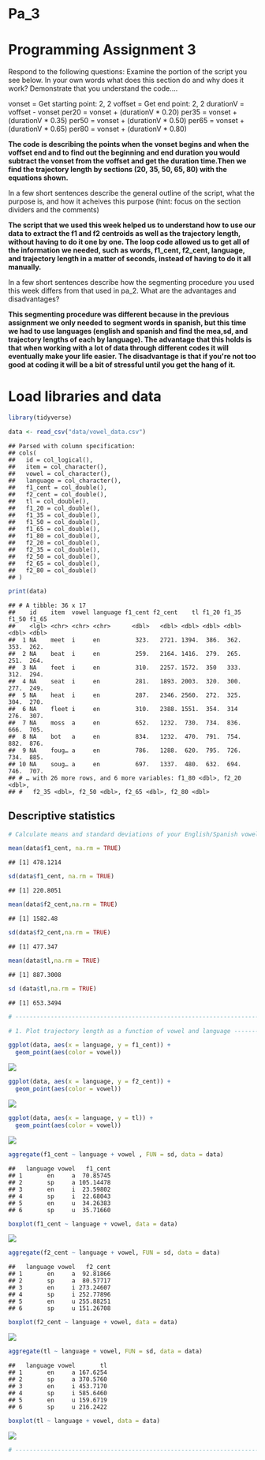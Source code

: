 Pa\_3
================

Programming Assignment 3
========================

Respond to the following questions: Examine the portion of the script you see below. In your own words what does this section do and why does it work? Demonstrate that you understand the code….

vonset = Get starting point: 2, 2 voffset = Get end point: 2, 2 durationV = voffset - vonset per20 = vonset + (durationV \* 0.20) per35 = vonset + (durationV \* 0.35) per50 = vonset + (durationV \* 0.50) per65 = vonset + (durationV \* 0.65) per80 = vonset + (durationV \* 0.80)

**The code is describing the points when the vonset begins and when the voffset end and to find out the beginning and end duration you would subtract the vonset from the voffset and get the duration time.Then we find the trajectory length by sections (20, 35, 50, 65, 80) with the equations shown.**

In a few short sentences describe the general outline of the script, what the purpose is, and how it acheives this purpose (hint: focus on the section dividers and the comments)

**The script that we used this week helped us to understand how to use our data to extract the f1 and f2 centroids as well as the trajectory length, without having to do it one by one. The loop code allowed us to get all of the information we needed, such as words, f1\_cent, f2\_cent, language, and trajectory length in a matter of seconds, instead of having to do it all manually.**

In a few short sentences describe how the segmenting procedure you used this week differs from that used in pa\_2. What are the advantages and disadvantages?

**This segmenting procedure was different because in the previous assignment we only needed to segment words in spanish, but this time we had to use languages (english and spanish and find the mea,sd, and trajectory lengths of each by language). The advantage that this holds is that when working with a lot of data through different codes it will eventually make your life easier. The disadvantage is that if you're not too good at coding it will be a bit of stressful until you get the hang of it.**

Load libraries and data
=======================

``` r
library(tidyverse)
```

``` r
data <- read_csv("data/vowel_data.csv")
```

    ## Parsed with column specification:
    ## cols(
    ##   id = col_logical(),
    ##   item = col_character(),
    ##   vowel = col_character(),
    ##   language = col_character(),
    ##   f1_cent = col_double(),
    ##   f2_cent = col_double(),
    ##   tl = col_double(),
    ##   f1_20 = col_double(),
    ##   f1_35 = col_double(),
    ##   f1_50 = col_double(),
    ##   f1_65 = col_double(),
    ##   f1_80 = col_double(),
    ##   f2_20 = col_double(),
    ##   f2_35 = col_double(),
    ##   f2_50 = col_double(),
    ##   f2_65 = col_double(),
    ##   f2_80 = col_double()
    ## )

``` r
print(data)
```

    ## # A tibble: 36 x 17
    ##    id    item  vowel language f1_cent f2_cent    tl f1_20 f1_35 f1_50 f1_65
    ##    <lgl> <chr> <chr> <chr>      <dbl>   <dbl> <dbl> <dbl> <dbl> <dbl> <dbl>
    ##  1 NA    meet  i     en          323.   2721. 1394.  386.  362.  353.  262.
    ##  2 NA    beat  i     en          259.   2164. 1416.  279.  265.  251.  264.
    ##  3 NA    feet  i     en          310.   2257. 1572.  350   333.  312.  294.
    ##  4 NA    seat  i     en          281.   1893. 2003.  320.  300.  277.  249.
    ##  5 NA    heat  i     en          287.   2346. 2560.  272.  325.  304.  270.
    ##  6 NA    fleet i     en          310.   2388. 1551.  354.  314   276.  307.
    ##  7 NA    moss  a     en          652.   1232.  730.  734.  836.  666.  705.
    ##  8 NA    bot   a     en          834.   1232.  470.  791.  754.  882.  876.
    ##  9 NA    foug… a     en          786.   1288.  620.  795.  726.  734.  885.
    ## 10 NA    soug… a     en          697.   1337.  480.  632.  694.  746.  707.
    ## # … with 26 more rows, and 6 more variables: f1_80 <dbl>, f2_20 <dbl>,
    ## #   f2_35 <dbl>, f2_50 <dbl>, f2_65 <dbl>, f2_80 <dbl>

Descriptive statistics
----------------------

``` r
# Calculate means and standard deviations of your English/Spanish vowels ------

mean(data$f1_cent, na.rm = TRUE)  
```

    ## [1] 478.1214

``` r
sd(data$f1_cent, na.rm = TRUE)
```

    ## [1] 220.8051

``` r
mean(data$f2_cent,na.rm = TRUE)
```

    ## [1] 1582.48

``` r
sd(data$f2_cent,na.rm = TRUE)
```

    ## [1] 477.347

``` r
mean(data$tl,na.rm = TRUE)
```

    ## [1] 887.3008

``` r
sd (data$tl,na.rm = TRUE)
```

    ## [1] 653.3494

``` r
# -----------------------------------------------------------------------------
```

``` r
# 1. Plot trajectory length as a function of vowel and language ---------------

ggplot(data, aes(x = language, y = f1_cent)) +
  geom_point(aes(color = vowel))
```

![](README_files/figure-markdown_github/plot1-1.png)

``` r
ggplot(data, aes(x = language, y = f2_cent)) +
  geom_point(aes(color = vowel))
```

![](README_files/figure-markdown_github/plot1-2.png)

``` r
ggplot(data, aes(x = language, y = tl)) +
  geom_point(aes(color = vowel))
```

![](README_files/figure-markdown_github/plot1-3.png)

``` r
aggregate(f1_cent ~ language + vowel , FUN = sd, data = data)
```

    ##   language vowel   f1_cent
    ## 1       en     a  70.85745
    ## 2       sp     a 105.14478
    ## 3       en     i  23.59802
    ## 4       sp     i  22.68043
    ## 5       en     u  34.26383
    ## 6       sp     u  35.71660

``` r
boxplot(f1_cent ~ language + vowel, data = data)
```

![](README_files/figure-markdown_github/plot1-4.png)

``` r
aggregate(f2_cent ~ language + vowel, FUN = sd, data = data)
```

    ##   language vowel   f2_cent
    ## 1       en     a  92.81866
    ## 2       sp     a  80.57717
    ## 3       en     i 273.24607
    ## 4       sp     i 252.77896
    ## 5       en     u 255.88251
    ## 6       sp     u 151.26708

``` r
boxplot(f2_cent ~ language + vowel, data = data)
```

![](README_files/figure-markdown_github/plot1-5.png)

``` r
aggregate(tl ~ language + vowel, FUN = sd, data = data)
```

    ##   language vowel       tl
    ## 1       en     a 167.6254
    ## 2       sp     a 370.5760
    ## 3       en     i 453.7170
    ## 4       sp     i 585.6460
    ## 5       en     u 159.6719
    ## 6       sp     u 216.2422

``` r
boxplot(tl ~ language + vowel, data = data)
```

![](README_files/figure-markdown_github/plot1-6.png)

``` r
# -----------------------------------------------------------------------------
```
